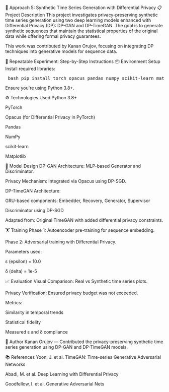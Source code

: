 🧪 Approach 5: Synthetic Time Series Generation with Differential Privacy
📋 Project Description
This project investigates privacy-preserving synthetic time series generation using two deep learning models enhanced with Differential Privacy (DP): DP-GAN and DP-TimeGAN. The goal is to generate synthetic sequences that maintain the statistical properties of the original data while offering formal privacy guarantees.

This work was contributed by Kanan Orujov, focusing on integrating DP techniques into generative models for sequence data.

🔁 Repeatable Experiment: Step-by-Step Instructions
📦 Environment Setup
Install required libraries:

<pre> bash pip install torch opacus pandas numpy scikit-learn matplotlib </pre>
Ensure you're using Python 3.8+.

⚙️ Technologies Used
Python 3.8+

PyTorch

Opacus (for Differential Privacy in PyTorch)

Pandas

NumPy

scikit-learn

Matplotlib

🧠 Model Design
DP-GAN
Architecture: MLP-based Generator and Discriminator.

Privacy Mechanism: Integrated via Opacus using DP-SGD.

DP-TimeGAN
Architecture:

GRU-based components: Embedder, Recovery, Generator, Supervisor

Discriminator using DP-SGD

Adapted from: Original TimeGAN with added differential privacy constraints.

🏋️ Training
Phase 1: Autoencoder pre-training for sequence embedding.

Phase 2: Adversarial training with Differential Privacy.

Parameters used:

ε (epsilon) = 10.0

δ (delta) = 1e-5

📈 Evaluation
Visual Comparison: Real vs Synthetic time series plots.

Privacy Verification: Ensured privacy budget was not exceeded.

Metrics:

Similarity in temporal trends

Statistical fidelity

Measured ε and δ compliance

👤 Author
Kanan Orujov — Contributed the privacy-preserving synthetic time series generation using DP-GAN and DP-TimeGAN models.

📚 References
Yoon, J. et al. TimeGAN: Time-series Generative Adversarial Networks

Abadi, M. et al. Deep Learning with Differential Privacy

Goodfellow, I. et al. Generative Adversarial Nets

